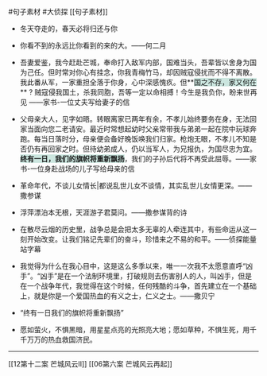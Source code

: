 #句子素材 #大侦探 [[句子素材]]

- 冬天夺走的，春天必将归还与你

- 你看不到的永远比你看到的来的大。——何二月

- 吾妻爱鉴，我今赶赴芒城，奉命打入敌军内部，国难当头，吾辈皆以舍身为国为己任。但时常对你心有挂念，你我青梅竹马，却因贼寇侵扰而不得不离散。我此番从军，一家重担全落于你身，心中深感愧疚。但**<span style="background:rgba(3, 135, 102, 0.2)">国之不存，家又何在</span>** ? 贼寇侵我国土，杀我同胞，吾等一定以命相搏！今生是我负你，盼来世再见   ——家书-一位丈夫写给妻子的信

- 父母亲大人，见字如晤。转眼离家已两年有余，不孝儿始终要务在身，无法回家当面向您二老请安。最近时常想起幼时父亲常带我与弟弟一起在院中玩球奔跑。每当日落时分，母亲便会备好晚饭唤我们归家。枪炮无眼，不孝儿不知是否仍有再回家之时。但待幼弟成人，仍以当军人，为兄报仇，为国尽忠为宜。<span style="background:rgba(3, 135, 102, 0.2)">**终有一日，我们的旗帜将重新飘扬**</span>，我们的子孙后代将不再受此屈辱。——家书-一位身赴战场的儿子写给母亲的信

- 革命年代，不谈儿女情长|都说乱世儿女不谈情，其实乱世儿女情更深。——撒参谋

- 浮萍漂泊本无根，天涯游子君莫问。——撒参谋背的诗

- 在散尽云烟的历史里，战争总是会把太多无辜的人牵连其中，有些命运从这一刻开始改变。让我们铭记先辈们的奋斗，珍惜来之不易的和平。——侦探能量站字幕

- 我觉得为什么在我心目中，这是这么多季以来，唯一一次我不太愿意直呼“凶手”。“凶手”是在一个法制环境里，打破规则去伤害别人的人，叫凶手，但是在一个战争年代，我觉得在这个时候，任何残酷的斗争，首先建立在一个基础上，就是你是一个爱国热血的有义之士，仁义之士。——撒贝宁

- “终有一日我们的旗帜将重新飘扬”

- 愿如萤火，不惧黑暗，用星星点亮的光照亮大地；愿如草种，不惧生死，用千千万万的热血救国济民。

---

[[12第十二案  芒城风云Ⅱ]]
[[06第六案  芒城风云再起]]

